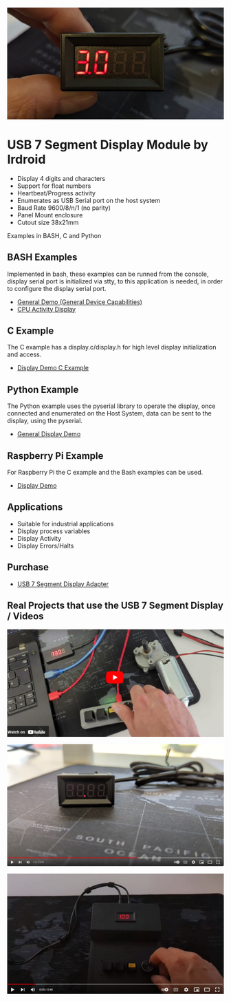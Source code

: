 ![alt text](https://github.com/Irdroid/usb-7-segment-display/blob/main/hardware/pictures/usb-7-segment-display-hi-res-small-web.jpg?raw=true)

# USB 7 Segment Display Module by Irdroid

- Display 4 digits and characters
- Support for float numbers
- Heartbeat/Progress activity
- Enumerates as USB Serial port on the host system
- Baud Rate 9600/8/n/1 (no parity)
- Panel Mount enclosure
- Cutout size 38x21mm

Examples in BASH, C and Python

## BASH Examples
Implemented in bash, these examples can be runned from the console, display serial port is initialized via stty, to this application is needed,
in order to configure the display serial port.
- [General Demo (General Device Capabilities)](https://github.com/Irdroid/usb-7-segment-display/blob/main/examples/bash/display_demo.sh)
- [CPU Activity Display](https://github.com/Irdroid/usb-7-segment-display/blob/main/examples/bash/cpu_usage.sh)

## C Example
The C example has a display.c/display.h for high level display initialization and access.
- [Display Demo C Example](https://github.com/Irdroid/usb-7-segment-display/tree/main/examples/c_example)

## Python Example
The Python example uses the pyserial library to operate the display, once connected and enumerated on the Host System,
data can be sent to the display, using the pyserial.
- [General Display Demo](https://github.com/Irdroid/usb-7-segment-display/blob/main/examples/python/display.py)

## Raspberry Pi Example
For Raspberry Pi the C example and the Bash examples can be used.
- [Display Demo](https://github.com/Irdroid/usb-7-segment-display/tree/main/examples/c_example)

## Applications
- Suitable for industrial applications
- Display process variables
- Display Activity
- Display Errors/Halts

## Purchase
- [USB 7 Segment Display Adapter](https://irdroid.eu/product/usb-7-segment-display/)

## Real Projects that use the USB 7 Segment Display / Videos
[![USB 7 Segment Display Demo Video](https://github.com/Irdroid/usb-7-segment-display/blob/main/hardware/pictures/Screenshot%202024-05-21%20134546.png)](https://www.youtube.com/watch?v=8lMHGKwq2tQ)

[![USB 7 Segment Display Demo](https://github.com/Irdroid/usb-7-segment-display/blob/main/hardware/pictures/Screenshot%20from%202024-05-22%2015-55-31.png)](https://www.youtube.com/watch?v=nBUX0zgFX18)

[![USB 7 Segment Display Demo](https://github.com/Irdroid/usb-7-segment-display/blob/main/hardware/pictures/video_demo_asq.png)](https://www.youtube.com/watch?v=OMmY0N35cmo)
